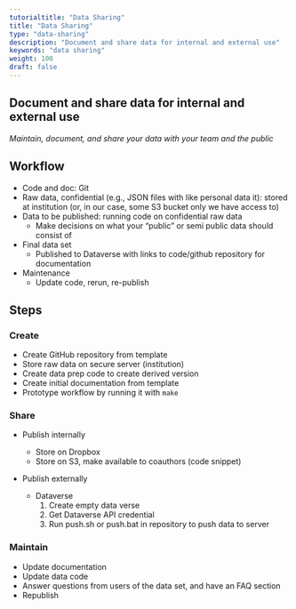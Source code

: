 ```yaml
---
tutorialtitle: "Data Sharing"
title: "Data Sharing"
type: "data-sharing"
description: "Document and share data for internal and external use"
keywords: "data sharing"
weight: 100
draft: false
---
```


## Document and share data for internal and external use

*Maintain, document, and share your data with your team and the public*

## Workflow

- Code and doc: Git
- Raw data, confidential (e.g., JSON files with like personal data it): stored at institution (or, in our case, some S3 bucket only we have access to)
- Data to be published: running code on confidential raw data
    - Make decisions on what your “public” or semi public data should consist of
- Final data set
    - Published to Dataverse with links to code/github repository for documentation
- Maintenance
    - Update code, rerun, re-publish

## Steps

### Create

- Create GitHub repository from template
- Store raw data on secure server (institution)
- Create data prep code to create derived version
- Create initial documentation from template
- Prototype workflow by running it with `make`

### Share

- Publish internally
  - Store on Dropbox
  - Store on S3, make available to coauthors (code snippet)

- Publish externally
  - Dataverse
    1. Create empty data verse
    2. Get Dataverse API credential
    3. Run push.sh or push.bat in repository to push data to server

### Maintain

- Update documentation
- Update data code
- Answer questions from users of the data set, and have an FAQ section
- Republish
